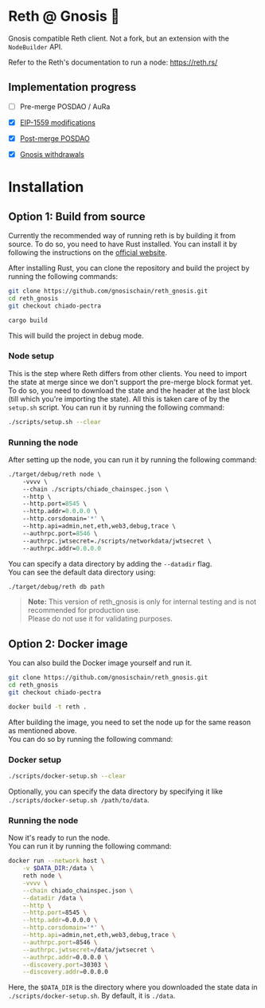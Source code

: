 # Reth @ Gnosis 🍴

Gnosis compatible Reth client. Not a fork, but an extension with the `NodeBuilder` API.

Refer to the Reth's documentation to run a node: https://reth.rs/

## Implementation progress

- [ ] Pre-merge POSDAO / AuRa
- [x] [EIP-1559 modifications](https://github.com/gnosischain/specs/blob/master/network-upgrades/london.md)
- [x] [Post-merge POSDAO](https://github.com/gnosischain/specs/blob/master/execution/posdao-post-merge.md)
- [x] [Gnosis withdrawals](https://github.com/gnosischain/specs/blob/master/execution/withdrawals.md)


# Installation

## Option 1: Build from source

Currently the recommended way of running reth is by building it from source. To do so, you need to have Rust installed. You can install it by following the instructions on the [official website](https://www.rust-lang.org/tools/install).

After installing Rust, you can clone the repository and build the project by running the following commands:

```bash
git clone https://github.com/gnosischain/reth_gnosis.git
cd reth_gnosis
git checkout chiado-pectra

cargo build
```

This will build the project in debug mode.

### Node setup

This is the step where Reth differs from other clients. You need to import the state at merge since we don't support the pre-merge block format yet. To do so, you need to download the state and the header at the last block (till which you're importing the state). All this is taken care of by the `setup.sh` script. You can run it by running the following command:

```bash
./scripts/setup.sh --clear
```

### Running the node

After setting up the node, you can run it by running the following command:

```ocaml
./target/debug/reth node \
    -vvvv \
    --chain ./scripts/chiado_chainspec.json \
    --http \
    --http.port=8545 \
    --http.addr=0.0.0.0 \
    --http.corsdomain='*' \
    --http.api=admin,net,eth,web3,debug,trace \
    --authrpc.port=8546 \
    --authrpc.jwtsecret=./scripts/networkdata/jwtsecret \
    --authrpc.addr=0.0.0.0
```

You can specify a data directory by adding the `--datadir` flag.  
You can see the default data directory using:

```bash
./target/debug/reth db path
```

> **Note:** This version of reth_gnosis is only for internal testing and is not recommended for production use.  
> Please do not use it for validating purposes.

## Option 2: Docker image

You can also build the Docker image yourself and run it.

```bash
git clone https://github.com/gnosischain/reth_gnosis.git
cd reth_gnosis
git checkout chiado-pectra

docker build -t reth .
```

After building the image, you need to set the node up for the same reason as mentioned above.  
You can do so by running the following command:

### Docker setup

```bash
./scripts/docker-setup.sh --clear
```

Optionally, you can specify the data directory by specifying it like `./scripts/docker-setup.sh /path/to/data`.

### Running the node

Now it's ready to run the node.  
You can run it by running the following command:

```bash
docker run --network host \
    -v $DATA_DIR:/data \
    reth node \
    -vvvv \
    --chain chiado_chainspec.json \
    --datadir /data \
    --http \
    --http.port=8545 \
    --http.addr=0.0.0.0 \
    --http.corsdomain='*' \
    --http.api=admin,net,eth,web3,debug,trace \
    --authrpc.port=8546 \
    --authrpc.jwtsecret=/data/jwtsecret \
    --authrpc.addr=0.0.0.0 \
    --discovery.port=30303 \
    --discovery.addr=0.0.0.0
```

Here, the `$DATA_DIR` is the directory where you downloaded the state data in `./scripts/docker-setup.sh`. By default, it is `./data`.